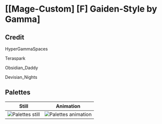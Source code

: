 # [\[Mage-Custom\] \[F\] Gaiden-Style by Gamma]

## Credit

HyperGammaSpaces

Teraspark

Obsidian_Daddy

Devisian_Nights
	
## Palettes

| Still | Animation |
| :---: | :-------: |
| ![Palettes still](./Palettes_000.png) | ![Palettes animation](./Palettes.gif) |
